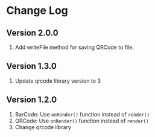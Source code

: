 # Change Log

## Version 2.0.0
1. Add writeFile method for saving QRCode to file.

## Version 1.3.0
1. Update qrcode library version to 3

## Version 1.2.0

1. BarCode: Use `onRender()` function instead of `render()`
2. QRCode: Use `onRender()` function instead of `render()`
3. Change qrcode library